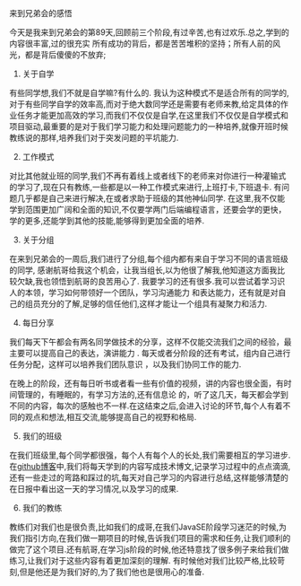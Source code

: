 来到兄弟会的感悟

今天是我来到兄弟会的第89天,回顾前三个阶段,有过辛苦,也有过欢乐.总之,学到的内容很丰富,过的很充实
所有成功的背后，都是苦苦堆积的坚持；所有人前的风光，都是背后傻傻的不放弃;

1. 关于自学

有些同学想,我们不就是自学嘛?有什么的.
我认为这种模式不是适合所有的同学的,对于有些同学自学的效率高,而对于绝大数同学还是需要有老师来教,给定具体的作业任务才能更加高效的学习,而我们不仅仅是自学,在这里我们不仅仅是自学模式和项目驱动,最重要的是对于我们学习能力和处理问题能力的一种培养,就像开班时候教练说的那样,培养我们对于突发问题的平坑能力.

2. 工作模式

对比其他就业班的同学,我们不再有着线上或者线下的老师来对你进行一种灌输式的学习了,现在只有教练,一些都是以一种工作模式来进行,上班打卡,下班退卡.
有问题几乎都是自己来进行解决,在或者求助于班级的其他神仙同学.
在这里,我不仅能学到范围更加广阔和全面的知识,不仅要学两门后端编程语言，还要会学的更快，学的更多,还能学到其他的技能,能够得到更加全面的培养.

3. 关于分组

在来到兄弟会的一周后,我们进行了分组,每个组内都有来自于学习不同的语言班级的同学,
感谢航哥给我这个机会，让我当组长,以为他很了解我,他知道这方面我比较欠缺,我也领悟到航哥的良苦用心了.
我要学习的还有很多.我可以尝试着学习识人的本领，学习如何带领好一个团队，学习沟通能力 和表达能力，还有就是对自己的组员充分的了解,足够的信任他们,这样才能让一个组具有凝聚力和活力.

4. 每日分享

我们每天下午都会有两名同学做技术的分享，这样不仅能交流我们之间的经验，最主要可以提高自己的表达，演讲能力 .
每天或者分阶段的还有考试，组内自己进行任务分配，这样可以培养我们团队意识 ，以及我们协同工作的能力.

在晚上的阶段，还有每日听书或者看一些有价值的视频，讲的内容也很全面，有时间管理的，有睡眠的，有学习方法的,还有信息论 的，听了这几天，每天都会学到不同的内容，每次的感触也不一样.在这结束之后,会进入讨论的环节,每个人有着不同的观点和想法,相互交流,能够提高自己的视野和格局.

5. 我们的班级

在我们班级里,每个同学都很强，每个人有每个人的长处,我们需要相互的学习进步.在[github博客](https://caoyang7.gitee.io/)中,我们将每天学到的内容写成技术博文,记录学习过程中的点点滴滴,还有一些走过的弯路和踩过的坑,每天对自己学习的内容进行总结,这样能够清楚的在日报中看出这一天的学习情况,以及学习的成果.

6. 我们的教练

教练们对我们也是很负责,比如我们的成哥,在我们JavaSE阶段学习迷茫的时候,为我们指引方向,在我们做一期项目的时候,告诉我们项目的需求和任务,让我们顺利的做完了这个项目.还有航哥,在学习js阶段的时候,他还特意找了很多例子来给我们做练习,让我们对于这些内容有着更加深刻的理解.
有时候他对我们比较严格,比较苛刻,但是他还是为我们好的,为了我们他也是很用心的准备.